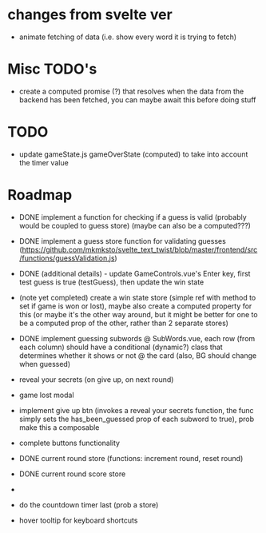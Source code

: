# changes from svelte ver

-   animate fetching of data (i.e. show every word it is trying to fetch)

# Misc TODO's

-   create a computed promise (?) that resolves when the data from the backend has been fetched, you can maybe await this before doing stuff

# TODO

-   update gameState.js gameOverState (computed) to take into account the timer value

# Roadmap

-   DONE implement a function for checking if a guess is valid (probably would be coupled to guess store) (maybe can also be a computed???)
-   DONE implement a guess store function for validating guesses (https://github.com/mkmksto/svelte_text_twist/blob/master/frontend/src/functions/guessValidation.js)
-   DONE (additional details) - update GameControls.vue's Enter key, first test guess is true (testGuess), then update the win state
-   (note yet completed) create a win state store (simple ref with method to set if game is won or lost), maybe also create a computed property for this (or maybe it's the other way around, but it might be better for one to be a computed prop of the other, rather than 2 separate stores)

-   DONE implement guessing subwords @ SubWords.vue, each row (from each column) should have a conditional (dynamic?) class that determines whether it shows or not @ the card (also, BG should change when guessed)

-   reveal your secrets (on give up, on next round)
-   game lost modal

-   implement give up btn (invokes a reveal your secrets function, the func simply sets the has_been_guessed prop of each subword to true), prob make this a composable
-   complete buttons functionality
-   DONE current round store (functions: increment round, reset round)
-   DONE current round score store
-
-   do the countdown timer last (prob a store)
-   hover tooltip for keyboard shortcuts

